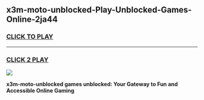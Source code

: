 
## x3m-moto-unblocked-Play-Unblocked-Games-Online-2ja44
<h3>
<a href="https://premium76.site?title=x3m-moto-unblocked&ref=25A">CLICK TO PLAY</a></h3>
<hr>

<h3>
<a href="https://premium76.site?title=x3m-moto-unblocked&ref=25A">CLICK 2 PLAY</a>
  
</h3>

<a href="https://premium76.site?title=x3m-moto-unblocked&ref=25A"><img src="https://clearcache.store/games.png"></a>


**x3m-moto-unblocked games unblocked: Your Gateway to Fun and Accessible Online Gaming**
